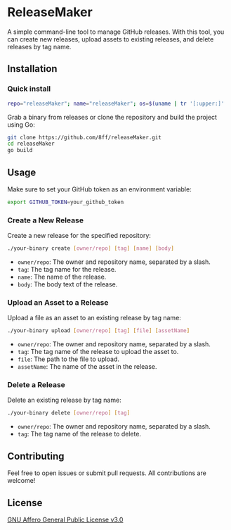# ReleaseMaker
A simple command-line tool to manage GitHub releases. With this tool, you can create new releases, upload assets to existing releases, and delete releases by tag name.

## Installation
### Quick install
```bash
repo="releaseMaker"; name="releaseMaker"; os=$(uname | tr '[:upper:]' '[:lower:]'); arch=$(uname -m); case $arch in x86_64) arch="amd64" ;; arm64) arch="arm64" ;; esac; url="https://github.com/8ff/${repo}/releases/download/latest/${name}.${os}.${arch}"; curl -L $url -o ${name} && chmod +x ${name}
```

Grab a binary from releases or clone the repository and build the project using Go:
```bash
git clone https://github.com/8ff/releaseMaker.git
cd releaseMaker
go build
```

## Usage
Make sure to set your GitHub token as an environment variable:
```bash
export GITHUB_TOKEN=your_github_token
```

### Create a New Release
Create a new release for the specified repository:
```bash
./your-binary create [owner/repo] [tag] [name] [body]
```

- `owner/repo`: The owner and repository name, separated by a slash.
- `tag`: The tag name for the release.
- `name`: The name of the release.
- `body`: The body text of the release.

### Upload an Asset to a Release
Upload a file as an asset to an existing release by tag name:
```bash
./your-binary upload [owner/repo] [tag] [file] [assetName]
```

- `owner/repo`: The owner and repository name, separated by a slash.
- `tag`: The tag name of the release to upload the asset to.
- `file`: The path to the file to upload.
- `assetName`: The name of the asset in the release.

### Delete a Release
Delete an existing release by tag name:
```bash
./your-binary delete [owner/repo] [tag]
```

- `owner/repo`: The owner and repository name, separated by a slash.
- `tag`: The tag name of the release to delete.

## Contributing
Feel free to open issues or submit pull requests. All contributions are welcome!

## License
[GNU Affero General Public License v3.0](LICENSE)
